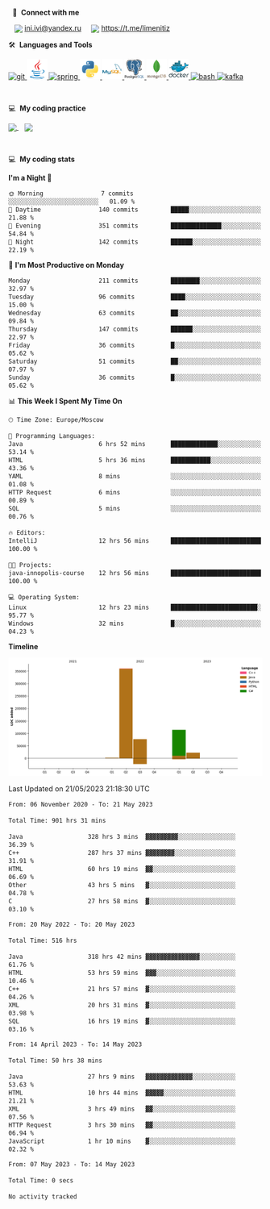 <!-- https://github.com/lowlighter/metrics -->
<!-- https://www.vectorlogo.zone/ -->
<!-- https://www.svgrepo.com/ -->

&nbsp; 🔗 &nbsp;**Connect with me**
&nbsp; <p align="left">
        &nbsp;&nbsp;
        <span>
            <img align="center"
                src="https://user-images.githubusercontent.com/60324635/179626886-1219e9ee-75c0-42ed-a26b-d4ef24ed306c.svg"
                height="30px"/>
            ini.ivi@yandex.ru
        </span>
        &nbsp;&nbsp;&nbsp;
        <span>
            <img align="center"
                    src="https://user-images.githubusercontent.com/60324635/179626979-f490e684-520a-46a3-9f2e-1b3d291b8372.svg"
                    height="30px"/>
            https://t.me/limenitiz
        </span>
</p>

<!-- 
![Metrics](/github-metrics.svg)
<br>

![Wwakatime stats](https://github-readme-stats-taupe-two.vercel.app/api/wakatime?username=limenitiz&hide_title=true&hide_border=true&langs_count=5&bg_color=00000000&text_color=777) 
-->

🛠️ &nbsp;**Languages and Tools**
<p align="left">
    <a href="https://git-scm.com/" target="_blank" rel="noreferrer">
        <img src="https://www.vectorlogo.zone/logos/git-scm/git-scm-icon.svg"
            alt="git" width="40" height="40" />
    </a>
    <a href="https://www.java.com" target="_blank" rel="noreferrer"> <img
            src="https://raw.githubusercontent.com/devicons/devicon/master/icons/java/java-original.svg"
            alt="java" width="40" height="40" /> </a>
    <a href="https://spring.io/" target="_blank" rel="noreferrer">
        <img src="https://www.vectorlogo.zone/logos/springio/springio-icon.svg"
            alt="spring" width="40" height="40" />
    </a>
    <a href="https://www.python.org" target="_blank" rel="noreferrer">
        <img src="https://raw.githubusercontent.com/devicons/devicon/master/icons/python/python-original.svg"
            alt="python" width="40" height="40" />
    </a>
    <a href="https://www.mysql.com/" target="_blank" rel="noreferrer">
        <img src="https://raw.githubusercontent.com/devicons/devicon/master/icons/mysql/mysql-original-wordmark.svg"
            alt="mysql" width="40" height="40" />
    </a>
    <a href="https://www.postgresql.org" target="_blank" rel="noreferrer">
        <img src="https://raw.githubusercontent.com/devicons/devicon/master/icons/postgresql/postgresql-original-wordmark.svg"
            alt="postgresql" width="40" height="40" />
    </a>
    <a href="https://www.mongodb.com/" target="_blank" rel="noreferrer">
        <img src="https://raw.githubusercontent.com/devicons/devicon/master/icons/mongodb/mongodb-original-wordmark.svg"
            alt="mongodb" width="40" height="40" />
    </a>
    <a href="https://www.docker.com/" target="_blank" rel="noreferrer">
        <img src="https://raw.githubusercontent.com/devicons/devicon/master/icons/docker/docker-original-wordmark.svg"
            alt="docker" width="40" height="40" />
    </a>
    <a href="https://www.gnu.org/software/bash/" target="_blank" rel="noreferrer">
        <img src="https://www.vectorlogo.zone/logos/gnu_bash/gnu_bash-icon.svg"
            alt="bash" width="40" height="40" />
    </a>
    <a href="https://kafka.apache.org/" target="_blank" rel="noreferrer">
        <img src="https://www.vectorlogo.zone/logos/apache_kafka/apache_kafka-icon.svg"
            alt="kafka" width="40" height="40" />
    </a>
</p>
<br>

💻 &nbsp;**My coding practice**
<p align="left">
    <a href="https://www.leetcode.com/limenitiz" target="blank"><img align="center"
            src="https://upload.wikimedia.org/wikipedia/commons/0/0a/LeetCode_Logo_black_with_text.svg"
            height="40"/>
    </a>
    &nbsp;&nbsp;
    <a href="https://www.hackerrank.com/limenitiz" target="blank"><img align="center"
            src="https://d1ka33fs6lvw5x.cloudfront.net/hackerrank/assets/styleguide/logo_wordmark-f5c5eb61ab0a154c3ed9eda24d0b9e31.svg"
            height="40"/>
    </a>
</p>

<br>


💻 &nbsp;**My coding stats**

<!--START_SECTION:waka-readme-stats-total-->
**I'm a Night 🦉** 

```text
🌞 Morning                7 commits           ░░░░░░░░░░░░░░░░░░░░░░░░░   01.09 % 
🌆 Daytime                140 commits         █████░░░░░░░░░░░░░░░░░░░░   21.88 % 
🌃 Evening                351 commits         ██████████████░░░░░░░░░░░   54.84 % 
🌙 Night                  142 commits         ██████░░░░░░░░░░░░░░░░░░░   22.19 % 
```
📅 **I'm Most Productive on Monday** 

```text
Monday                   211 commits         ████████░░░░░░░░░░░░░░░░░   32.97 % 
Tuesday                  96 commits          ████░░░░░░░░░░░░░░░░░░░░░   15.00 % 
Wednesday                63 commits          ██░░░░░░░░░░░░░░░░░░░░░░░   09.84 % 
Thursday                 147 commits         ██████░░░░░░░░░░░░░░░░░░░   22.97 % 
Friday                   36 commits          █░░░░░░░░░░░░░░░░░░░░░░░░   05.62 % 
Saturday                 51 commits          ██░░░░░░░░░░░░░░░░░░░░░░░   07.97 % 
Sunday                   36 commits          █░░░░░░░░░░░░░░░░░░░░░░░░   05.62 % 
```


📊 **This Week I Spent My Time On** 

```text
🕑︎ Time Zone: Europe/Moscow

💬 Programming Languages: 
Java                     6 hrs 52 mins       █████████████░░░░░░░░░░░░   53.14 % 
HTML                     5 hrs 36 mins       ███████████░░░░░░░░░░░░░░   43.36 % 
YAML                     8 mins              ░░░░░░░░░░░░░░░░░░░░░░░░░   01.08 % 
HTTP Request             6 mins              ░░░░░░░░░░░░░░░░░░░░░░░░░   00.89 % 
SQL                      5 mins              ░░░░░░░░░░░░░░░░░░░░░░░░░   00.76 % 

🔥 Editors: 
IntelliJ                 12 hrs 56 mins      █████████████████████████   100.00 % 

🐱‍💻 Projects: 
java-innopolis-course    12 hrs 56 mins      █████████████████████████   100.00 % 

💻 Operating System: 
Linux                    12 hrs 23 mins      ████████████████████████░   95.77 % 
Windows                  32 mins             █░░░░░░░░░░░░░░░░░░░░░░░░   04.23 % 
```

**Timeline**

![Lines of Code chart](https://raw.githubusercontent.com/limenitiz/limenitiz/master/assets/bar_graph.png)


 Last Updated on 21/05/2023 21:18:30 UTC
<!--END_SECTION:waka-readme-stats-total-->

<!--START_SECTION:wakaReadmeTotal-->

```text
From: 06 November 2020 - To: 21 May 2023

Total Time: 901 hrs 31 mins

Java                  328 hrs 3 mins  ▓▓▓▓▓▓▓▓▓░░░░░░░░░░░░░░░░   36.39 %
C++                   287 hrs 37 mins ▓▓▓▓▓▓▓▓░░░░░░░░░░░░░░░░░   31.91 %
HTML                  60 hrs 19 mins  ▓▓░░░░░░░░░░░░░░░░░░░░░░░   06.69 %
Other                 43 hrs 5 mins   ▓░░░░░░░░░░░░░░░░░░░░░░░░   04.78 %
C                     27 hrs 58 mins  ▓░░░░░░░░░░░░░░░░░░░░░░░░   03.10 %
```

<!--END_SECTION:wakaReadmeTotal-->

<!--START_SECTION:wakaReadmeYear-->

```text
From: 20 May 2022 - To: 20 May 2023

Total Time: 516 hrs

Java                  318 hrs 42 mins ▓▓▓▓▓▓▓▓▓▓▓▓▓▓▓░░░░░░░░░░   61.76 %
HTML                  53 hrs 59 mins  ▓▓▓░░░░░░░░░░░░░░░░░░░░░░   10.46 %
C++                   21 hrs 57 mins  ▓░░░░░░░░░░░░░░░░░░░░░░░░   04.26 %
XML                   20 hrs 31 mins  ▓░░░░░░░░░░░░░░░░░░░░░░░░   03.98 %
SQL                   16 hrs 19 mins  ▓░░░░░░░░░░░░░░░░░░░░░░░░   03.16 %
```

<!--END_SECTION:wakaReadmeYear-->

<!--START_SECTION:wakaReadmeMonth-->

```text
From: 14 April 2023 - To: 14 May 2023

Total Time: 50 hrs 38 mins

Java                  27 hrs 9 mins   ▓▓▓▓▓▓▓▓▓▓▓▓▓░░░░░░░░░░░░   53.63 %
HTML                  10 hrs 44 mins  ▓▓▓▓▓░░░░░░░░░░░░░░░░░░░░   21.21 %
XML                   3 hrs 49 mins   ▓▓░░░░░░░░░░░░░░░░░░░░░░░   07.56 %
HTTP Request          3 hrs 30 mins   ▓▓░░░░░░░░░░░░░░░░░░░░░░░   06.94 %
JavaScript            1 hr 10 mins    ▓░░░░░░░░░░░░░░░░░░░░░░░░   02.32 %
```

<!--END_SECTION:wakaReadmeMonth-->

<!--START_SECTION:wakaReadmeWeek-->

```text
From: 07 May 2023 - To: 14 May 2023

Total Time: 0 secs

No activity tracked
```

<!--END_SECTION:wakaReadmeWeek-->

